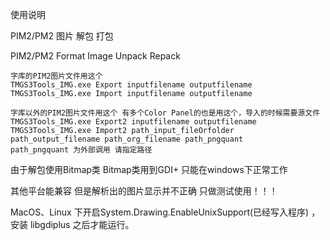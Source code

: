使用说明


PIM2/PM2 图片 解包 打包

PIM2/PM2 Format Image Unpack Repack


```shell
字库的PIM2图片文件用这个 
TMGS3Tools_IMG.exe Export inputfilename outputfilename
TMGS3Tools_IMG.exe Import inputfilename outputfilename

字库以外的PIM2图片文件用这个 有多个Color Panel的也是用这个，导入的时候需要源文件
TMGS3Tools_IMG.exe Export2 inputfilename outputfilename
TMGS3Tools_IMG.exe Import2 path_input_fileOrfolder path_output_filename path_org_filename path_pngquant
path_pngquant 为外部调用 请指定路径

```

由于解包使用Bitmap类 Bitmap类用到GDI+ 只能在windows下正常工作

其他平台能兼容 但是解析出的图片显示并不正确 只做测试使用！！！

MacOS、Linux 下开启System.Drawing.EnableUnixSupport(已经写入程序) ，安装 libgdiplus 之后才能运行。


